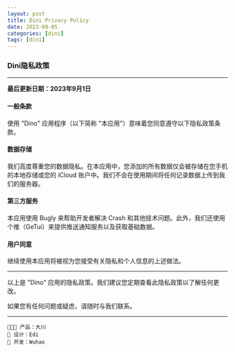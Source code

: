 ```yaml
---
layout: post
title: Dini Privacy Policy
date: 2023-09-05
categories: [dini]
tags: [dini]
---
```


### Dini隐私政策

---

**最后更新日期：2023年9月1日**

#### 一般条款

使用 "Dino" 应用程序（以下简称 "本应用"）意味着您同意遵守以下隐私政策条款。

#### 数据存储

我们高度尊重您的数据隐私。在本应用中，您添加的所有数据仅会被存储在您手机的本地存储或您的 iCloud 账户中。我们不会在使用期间将任何记录数据上传到我们的服务器。

#### 第三方服务

本应用使用 Bugly 来帮助开发者解决 Crash 和其他技术问题。此外，我们还使用个推（GeTui）来提供推送通知服务以及获取基础数据。

#### 用户同意

继续使用本应用将被视为您接受有关隐私和个人信息的上述做法。

---

以上是 "Dino" 应用的隐私政策。我们建议您定期查看此隐私政策以了解任何更改。

如果您有任何问题或疑虑，请随时与我们联系。

---

```
🧑🏻‍💻 产品：大川
🌈 设计：Edi
📱 开发：Wuhao
```